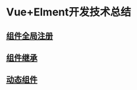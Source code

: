 # Vue+Elment开发技术总结

## [组件全局注册](./regist/index.md)

## [组件继承](./extends/index.md)

## [动态组件](./dynamic/index.md)